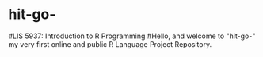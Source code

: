 # hit-go-
#LIS 5937: Introduction to R Programming
#Hello, and welcome to "hit-go-" my very first online and public R Language Project Repository. 
